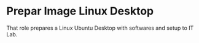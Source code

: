 Prepar Image Linux Desktop
=========

That role prepares a Linux Ubuntu Desktop with softwares and setup to IT Lab.
